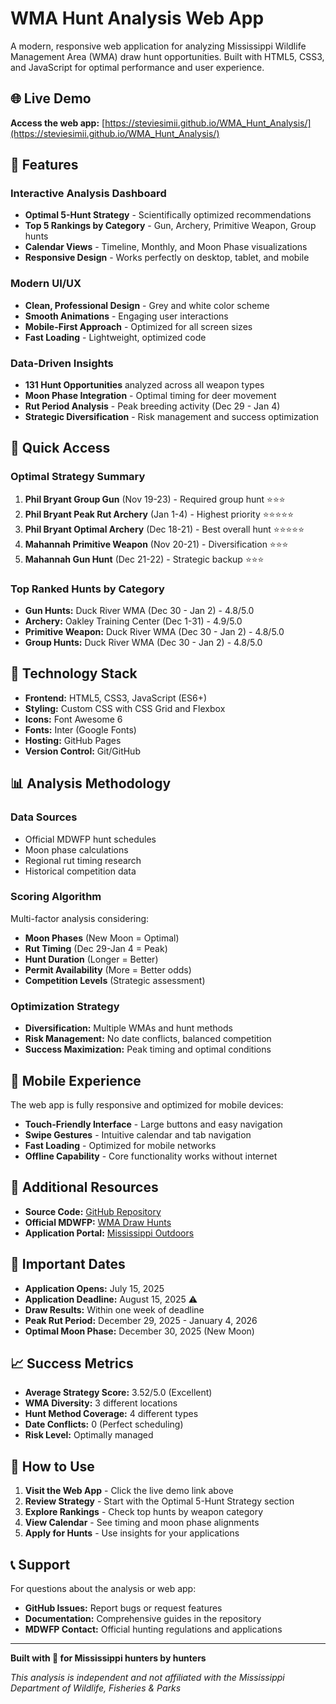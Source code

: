 # WMA Hunt Analysis Web App

A modern, responsive web application for analyzing Mississippi Wildlife Management Area (WMA) draw hunt opportunities. Built with HTML5, CSS3, and JavaScript for optimal performance and user experience.

## 🌐 Live Demo

**Access the web app:** [https://steviesimii.github.io/WMA_Hunt_Analysis/](https://steviesimii.github.io/WMA_Hunt_Analysis/)

## 📱 Features

### Interactive Analysis Dashboard
- **Optimal 5-Hunt Strategy** - Scientifically optimized recommendations
- **Top 5 Rankings by Category** - Gun, Archery, Primitive Weapon, Group hunts
- **Calendar Views** - Timeline, Monthly, and Moon Phase visualizations
- **Responsive Design** - Works perfectly on desktop, tablet, and mobile

### Modern UI/UX
- **Clean, Professional Design** - Grey and white color scheme
- **Smooth Animations** - Engaging user interactions
- **Mobile-First Approach** - Optimized for all screen sizes
- **Fast Loading** - Lightweight, optimized code

### Data-Driven Insights
- **131 Hunt Opportunities** analyzed across all weapon types
- **Moon Phase Integration** - Optimal timing for deer movement
- **Rut Period Analysis** - Peak breeding activity (Dec 29 - Jan 4)
- **Strategic Diversification** - Risk management and success optimization

## 🎯 Quick Access

### Optimal Strategy Summary
1. **Phil Bryant Group Gun** (Nov 19-23) - Required group hunt ⭐⭐⭐
2. **Phil Bryant Peak Rut Archery** (Jan 1-4) - Highest priority ⭐⭐⭐⭐⭐
3. **Phil Bryant Optimal Archery** (Dec 18-21) - Best overall hunt ⭐⭐⭐⭐⭐
4. **Mahannah Primitive Weapon** (Nov 20-21) - Diversification ⭐⭐⭐
5. **Mahannah Gun Hunt** (Dec 21-22) - Strategic backup ⭐⭐⭐

### Top Ranked Hunts by Category
- **Gun Hunts:** Duck River WMA (Dec 30 - Jan 2) - 4.8/5.0
- **Archery:** Oakley Training Center (Dec 1-31) - 4.9/5.0
- **Primitive Weapon:** Duck River WMA (Dec 30 - Jan 2) - 4.8/5.0
- **Group Hunts:** Duck River WMA (Dec 30 - Jan 2) - 4.8/5.0

## 🚀 Technology Stack

- **Frontend:** HTML5, CSS3, JavaScript (ES6+)
- **Styling:** Custom CSS with CSS Grid and Flexbox
- **Icons:** Font Awesome 6
- **Fonts:** Inter (Google Fonts)
- **Hosting:** GitHub Pages
- **Version Control:** Git/GitHub

## 📊 Analysis Methodology

### Data Sources
- Official MDWFP hunt schedules
- Moon phase calculations
- Regional rut timing research
- Historical competition data

### Scoring Algorithm
Multi-factor analysis considering:
- **Moon Phases** (New Moon = Optimal)
- **Rut Timing** (Dec 29-Jan 4 = Peak)
- **Hunt Duration** (Longer = Better)
- **Permit Availability** (More = Better odds)
- **Competition Levels** (Strategic assessment)

### Optimization Strategy
- **Diversification:** Multiple WMAs and hunt methods
- **Risk Management:** No date conflicts, balanced competition
- **Success Maximization:** Peak timing and optimal conditions

## 📱 Mobile Experience

The web app is fully responsive and optimized for mobile devices:
- **Touch-Friendly Interface** - Large buttons and easy navigation
- **Swipe Gestures** - Intuitive calendar and tab navigation
- **Fast Loading** - Optimized for mobile networks
- **Offline Capability** - Core functionality works without internet

## 🔗 Additional Resources

- **Source Code:** [GitHub Repository](https://github.com/StevieSimsII/WMA_Hunt_Analysis)
- **Official MDWFP:** [WMA Draw Hunts](https://www.mdwfp.com/wildlife-hunting/wma-draw-hunts)
- **Application Portal:** [Mississippi Outdoors](https://www.mississippioutdoors.com/)

## 📅 Important Dates

- **Application Opens:** July 15, 2025
- **Application Deadline:** August 15, 2025 ⚠️
- **Draw Results:** Within one week of deadline
- **Peak Rut Period:** December 29, 2025 - January 4, 2026
- **Optimal Moon Phase:** December 30, 2025 (New Moon)

## 📈 Success Metrics

- **Average Strategy Score:** 3.52/5.0 (Excellent)
- **WMA Diversity:** 3 different locations
- **Hunt Method Coverage:** 4 different types
- **Date Conflicts:** 0 (Perfect scheduling)
- **Risk Level:** Optimally managed

## 🎯 How to Use

1. **Visit the Web App** - Click the live demo link above
2. **Review Strategy** - Start with the Optimal 5-Hunt Strategy section
3. **Explore Rankings** - Check top hunts by weapon category
4. **View Calendar** - See timing and moon phase alignments
5. **Apply for Hunts** - Use insights for your applications

## 📞 Support

For questions about the analysis or web app:
- **GitHub Issues:** Report bugs or request features
- **Documentation:** Comprehensive guides in the repository
- **MDWFP Contact:** Official hunting regulations and applications

---

**Built with 🎯 for Mississippi hunters by hunters**

*This analysis is independent and not affiliated with the Mississippi Department of Wildlife, Fisheries & Parks*
